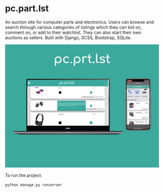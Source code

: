 # pc.part.lst
An auction site for computer parts and electronics. Users can browse and search through various categories of listings which they can bid on, comment on, or add to their watchlist. They can also start their own auctions as sellers. Built with Django, SCSS, Bootstrap, SQLite.

![Project Image](./hero.png)


To run the project:

```python
python manage.py runserver
```

